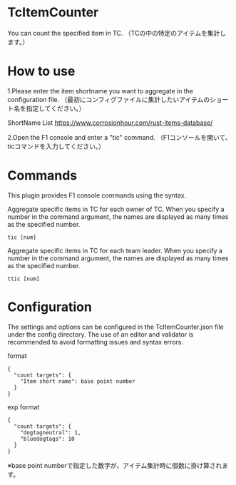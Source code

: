 # TcItemCounter
You can count the specified item in TC.
（TCの中の特定のアイテムを集計します。）

# How to use
1.Please enter the item shortname you want to aggregate in the configuration file.
（最初にコンフィグファイルに集計したいアイテムのショート名を指定してください。）

ShortName List
https://www.corrosionhour.com/rust-items-database/


2.Open the F1 console and enter a "tic" command.
（F1コンソールを開いて、ticコマンドを入力してください。）



# Commands
This plugin provides F1 console commands using the syntax.

Aggregate specific items in TC for each owner of TC.
When you specify a number in the command argument, the names are displayed as many times as the specified number. 
```
tic [num]
```

Aggregate specific items in TC for each team leader.
When you specify a number in the command argument, the names are displayed as many times as the specified number. 
```
ttic [num]
```

# Configuration
The settings and options can be configured in the TcItemCounter.json file under the config directory. The use of an editor and validator is recommended to avoid formatting issues and syntax errors.

format
```
{
  "count targets": {
    "Item short name": base point number
  }
}
```

exp format
```
{
  "count targets": {
    "dogtagneutral": 1,
    "bluedogtags": 10
  }
}
```

※base point numberで指定した数字が、アイテム集計時に個数に掛け算されます。
